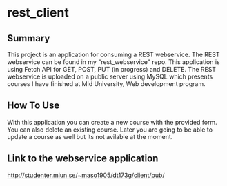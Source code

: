 # rest_client

## Summary

This project is an application for consuming a REST webservice. The REST webservice can be found in my "rest_webservice" repo. 
This application is using Fetch API for GET, POST, PUT (in progress) and DELETE. The REST webservice is uploaded on a public
server using MySQL which presents courses I have finished at Mid University, Web development program. 

## How To Use

With this application you can create a new course with the provided form.
You can also delete an existing course. Later you are going to be able to
update a course as well but its not avilable at the moment.

## Link to the webservice application

http://studenter.miun.se/~maso1905/dt173g/client/pub/
